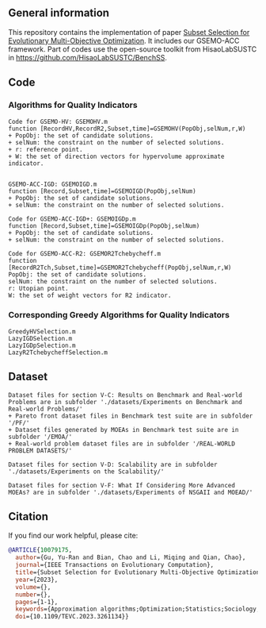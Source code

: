 ## General information

This repository contains the implementation of paper [Subset Selection for Evolutionary Multi-Objective Optimization](https://ieeexplore.ieee.org/document/10079175). It includes our GSEMO-ACC framework. Part of codes use the open-source toolkit from HisaoLabSUSTC in https://github.com/HisaoLabSUSTC/BenchSS.


## Code

### Algorithms for Quality Indicators

```
Code for GSEMO-HV: GSEMOHV.m
function [RecordHV,RecordR2,Subset,time]=GSEMOHV(PopObj,selNum,r,W)
+ PopObj: the set of candidate solutions.
+ selNum: the constraint on the number of selected solutions.
+ r: reference point.
+ W: the set of direction vectors for hypervolume approximate indicator.


GSEMO-ACC-IGD: GSEMOIGD.m
function [Record,Subset,time]=GSEMOIGD(PopObj,selNum)
+ PopObj: the set of candidate solutions.
+ selNum: the constraint on the number of selected solutions.

Code for GSEMO-ACC-IGD+: GSEMOIGDp.m
function [Record,Subset,time]=GSEMOIGDp(PopObj,selNum)
+ PopObj: the set of candidate solutions.
+ selNum: the constraint on the number of selected solutions.

Code for GSEMO-ACC-R2: GSEMOR2Tchebycheff.m
function [RecordR2Tch,Subset,time]=GSEMOR2Tchebycheff(PopObj,selNum,r,W)
PopObj: the set of candidate solutions.
selNum: the constraint on the number of selected solutions.
r: Utopian point.
W: the set of weight vectors for R2 indicator.
```

### Corresponding Greedy Algorithms for Quality Indicators

```
GreedyHVSelection.m
LazyIGDSelection.m
LazyIGDpSelection.m
LazyR2TchebycheffSelection.m
```

## Dataset

```
Dataset files for section V-C: Results on Benchmark and Real-world Problems are in subfolder './datasets/Experiments on Benchmark and Real-world Problems/'
+ Pareto front dataset files in Benchmark test suite are in subfolder '/PF/'
+ Dataset files generated by MOEAs in Benchmark test suite are in subfolder '/EMOA/'
+ Real-world problem dataset files are in subfolder '/REAL-WORLD PROBLEM DATASETS/'

Dataset files for section V-D: Scalability are in subfolder './datasets/Experiments on the Scalability/'

Dataset files for section V-F: What If Considering More Advanced MOEAs? are in subfolder './datasets/Experiments of NSGAII and MOEAD/'
```

## Citation

If you find our work helpful, please cite:

```bibtex
@ARTICLE{10079175,
  author={Gu, Yu-Ran and Bian, Chao and Li, Miqing and Qian, Chao},
  journal={IEEE Transactions on Evolutionary Computation}, 
  title={Subset Selection for Evolutionary Multi-Objective Optimization}, 
  year={2023},
  volume={},
  number={},
  pages={1-1},
  keywords={Approximation algorithms;Optimization;Statistics;Sociology;Greedy algorithms;Linear programming;Evolutionary computation;Subset selection;Evolutionary multi-objective optimization;Quality indicators;Submodularity;multi-objective evolutionary optimizer (MOEAs);global simple evolutionary multi-objective algorithm (GSEMO)},
  doi={10.1109/TEVC.2023.3261134}}
```
